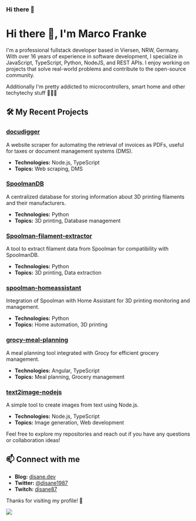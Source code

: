 ### Hi there 👋

<!--
**Disane87/Disane87** is a ✨ _special_ ✨ repository because its `README.md` (this file) appears on your GitHub profile.

Here are some ideas to get you started:

- 🔭 I’m currently working on ...
- 🌱 I’m currently learning ...
- 👯 I’m looking to collaborate on ...
- 🤔 I’m looking for help with ...
- 💬 Ask me about ...
- 📫 How to reach me: ...
- 😄 Pronouns: ...
- ⚡ Fun fact: ...
-->

# Hi there 👋, I'm Marco Franke

I'm a professional fullstack developer based in Viersen, NRW, Germany. With over 16 years of experience in software development, I specialize in JavaScript, TypeScript, Python, NodeJS, and REST APIs. I enjoy working on projects that solve real-world problems and contribute to the open-source community. 

Additionally I'm pretty addicted to microcontrollers, smart home and other techytechy stuff 🧑🏼‍🔬

## 🛠️ My Recent Projects

### [docudigger](https://github.com/Disane87/docudigger)
A website scraper for automating the retrieval of invoices as PDFs, useful for taxes or document management systems (DMS).
- **Technologies:** Node.js, TypeScript
- **Topics:** Web scraping, DMS

### [SpoolmanDB](https://github.com/Disane87/SpoolmanDB)
A centralized database for storing information about 3D printing filaments and their manufacturers.
- **Technologies:** Python
- **Topics:** 3D printing, Database management

### [Spoolman-filament-extractor](https://github.com/Disane87/Spoolman-filament-extractor)
A tool to extract filament data from Spoolman for compatibility with SpoolmanDB.
- **Technologies:** Python
- **Topics:** 3D printing, Data extraction

### [spoolman-homeassistant](https://github.com/Disane87/spoolman-homeassistant)
Integration of Spoolman with Home Assistant for 3D printing monitoring and management.
- **Technologies:** Python
- **Topics:** Home automation, 3D printing

### [grocy-meal-planning](https://github.com/Disane87/grocy-meal-planning)
A meal planning tool integrated with Grocy for efficient grocery management.
- **Technologies:** Angular, TypeScript
- **Topics:** Meal planning, Grocery management

### [text2image-nodejs](https://github.com/Disane87/text2image-nodejs)
A simple tool to create images from text using Node.js.
- **Technologies:** Node.js, TypeScript
- **Topics:** Image generation, Web development

Feel free to explore my repositories and reach out if you have any questions or collaboration ideas!

## 📫 Connect with me
- **Blog:** [disane.dev](http://blog.disane.dev)
- **Twitter:** [@disane1987](https://twitter.com/disane1987)
- **Twitch:** [disane87](https://www.twitch.tv/disane87)

Thanks for visiting my profile! 🙌


<picture>
  <source
    srcset="https://github-readme-stats.vercel.app/api?username=Disane87&show_icons=true&theme=dark"
    media="(prefers-color-scheme: dark)"
  />
  <source
    srcset="https://github-readme-stats.vercel.app/api?username=Disane87&show_icons=true"
    media="(prefers-color-scheme: light), (prefers-color-scheme: no-preference)"
  />
  <img src="https://github-readme-stats.vercel.app/api?username=Disane87&show_icons=true" />
</picture>
